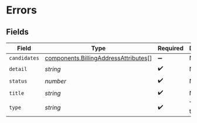 # Errors


## Fields

| Field                                                                                               | Type                                                                                                | Required                                                                                            | Description                                                                                         |
| --------------------------------------------------------------------------------------------------- | --------------------------------------------------------------------------------------------------- | --------------------------------------------------------------------------------------------------- | --------------------------------------------------------------------------------------------------- |
| `candidates`                                                                                        | [components.BillingAddressAttributes](../../../sdk/models/components/billingaddressattributes.md)[] | :heavy_minus_sign:                                                                                  | N/A                                                                                                 |
| `detail`                                                                                            | *string*                                                                                            | :heavy_check_mark:                                                                                  | N/A                                                                                                 |
| `status`                                                                                            | *number*                                                                                            | :heavy_check_mark:                                                                                  | N/A                                                                                                 |
| `title`                                                                                             | *string*                                                                                            | :heavy_check_mark:                                                                                  | N/A                                                                                                 |
| `type`                                                                                              | *string*                                                                                            | :heavy_check_mark:                                                                                  | The error type.                                                                                     |
